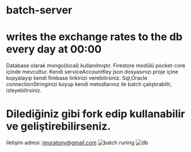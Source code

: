 # batch-server
# writes the exchange rates to the db every day at 00:00
Database olarak mongo(local) kullanılmıştır.
Firestore modülü pocket-core içinde mevcuttur. Kendi serviceAccountKey json dosyasınızı proje içine kopyalayıp kendi firebase linkinizi verebilirsiniz.
Sql,Oracle connectionStringinizi koyup kendi metodlarınız ile batch çalıştırabilir, izleyebilirsiniz.
# Dilediğiniz gibi fork edip kullanabilir ve geliştirebilirseniz.
iletişim adresi: imuratony@gmail.com
![batch runing](https://user-images.githubusercontent.com/34923740/199949603-d854a2d0-4ac7-4277-80d0-c6694d61505c.PNG)
![db](https://user-images.githubusercontent.com/34923740/199949748-1319f69d-36b1-49aa-9f71-4bd68aae1e11.PNG)

